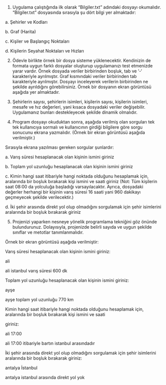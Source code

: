 1. Uygulama çalıştığında ilk olarak “Bilgiler.txt” adındaki dosyayı okumalıdır. “Bilgiler.txt” dosyasında sırasıyla şu
dört bilgi yer almaktadır:

a. Şehirler ve Kodları

b. Graf (Harita)

c. Kişiler ve Başlangıç Noktaları

d. Kişilerin Seyahat Noktaları ve Hızları

2. Ödevle birlikte örnek bir dosya sisteme yüklenecektir. Kendinizin de formata uygun farklı dosyalar oluşturup
uygulamanızı test etmenizde yarar vardır. Örnek dosyada veriler birbirinden boşluk, tab ve ‘-‘ karakteriyle
ayrılmıştır. Graf kısmındaki veriler birbirinden tab karakteriyle ayrılmıştır. Dosyayı inceleyerek verilerin
birbirinden ne şekilde ayrıldığını görebilirsiniz. Örnek bir dosyanın ekran görüntüsü aşağıda yer almaktadır.

3. Şehirlerin sayısı, şehirlerin isimleri, kişilerin sayısı, kişilerin isimleri, mesafe ve hız değerleri, yani kısaca
dosyadaki veriler değişebilir. Uygulamanız bunları destekleyecek şekilde dinamik olmalıdır.

4. Program dosyayı okuduktan sonra, aşağıda verilmiş olan sorguları tek tek kullanıcıya sormalı ve kullanıcının
girdiği bilgilere göre sorgu sonucunu ekrana yazmalıdır. (Örnek bir ekran görüntüsü aşağıda verilmiştir.)

Sırasıyla ekrana yazılması gereken sorgular şunlardır:

a. Varış süresi hesaplanacak olan kişinin ismini giriniz

b. Toplam yol uzunluğu hesaplanacak olan kişinin ismini giriniz

c. Kimin hangi saat itibariyle hangi noktada olduğunu hesaplamak için, aralarında bir boşluk bırakarak
kişi ismini ve saati giriniz (Not: Tüm kişilerin saat 08:00 da yolculuğa başladığı varsayılacaktır. Ayrıca,
dosyadaki değerler herhangi bir kişinin varış süresi 16 saati yani 960 dakikayı geçmeyecek şekilde
verilecektir.)

d. İki şehir arasında direkt yol olup olmadığını sorgulamak için şehir isimlerini aralarında bir boşluk
bırakarak giriniz

5. Projenizi yaparken nesneye yönelik programlama tekniğini göz önünde bulundurunuz. Dolayısıyla, projenizde
belirli sayıda ve uygun şekilde sınıflar ve metotlar tanımlanmalıdır. 

Örnek bir ekran görüntüsü aşağıda verilmiştir:

Varış süresi hesaplanacak olan kişinin ismini giriniz:

ali

ali istanbul varış süresi 600 dk

Toplam yol uzunluğu hesaplanacak olan kişinin ismini giriniz:

ayşe

ayşe toplam yol uzunluğu 770 km

Kimin hangi saat itibariyle hangi noktada olduğunu hesaplamak için, aralarında bir boşluk bırakarak kişi ismini ve saati

giriniz:

ali 17:00

ali 17:00 itibariyle bartın istanbul arasındadır

İki şehir arasında direkt yol olup olmadığını sorgulamak için şehir isimlerini aralarında bir boşluk bırakarak giriniz:

antalya İstanbul

antalya istanbul arasında direkt yol yok

